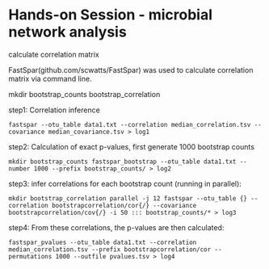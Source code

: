 # Hands-on Session - microbial network analysis
calculate correlation matrix

FastSpar(github.com/scwatts/FastSpar) was used to calculate correlation matrix via command line.

mkdir bootstrap_counts bootstrap_correlation

step1: Correlation inference
```
fastspar --otu_table data1.txt --correlation median_correlation.tsv --covariance median_covariance.tsv > log1
```
step2: Calculation of exact p-values, first generate 1000 bootstrap counts
```
mkdir bootstrap_counts fastspar_bootstrap --otu_table data1.txt --number 1000 --prefix bootstrap_counts/ > log2
```
step3: infer correlations for each bootstrap count (running in parallel):
```
mkdir bootstrap_correlation parallel -j 12 fastspar --otu_table {} --correlation bootstrapcorrelation/cor{/} --covariance bootstrapcorrelation/cov{/} -i 50 ::: bootstrap_counts/* > log3
```
step4: From these correlations, the p-values are then calculated:
```
fastspar_pvalues --otu_table data1.txt --correlation median_correlation.tsv --prefix bootstrapcorrelation/cor --permutations 1000 --outfile pvalues.tsv > log4
```
